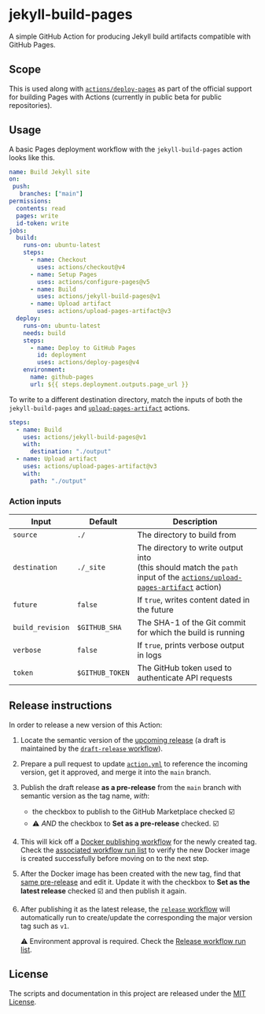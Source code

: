 # jekyll-build-pages

A simple GitHub Action for producing Jekyll build artifacts compatible with GitHub Pages.

## Scope

This is used along with [`actions/deploy-pages`](https://github.com/actions/deploy-pages) as part of the official support for building Pages with Actions (currently in public beta for public repositories).

## Usage

A basic Pages deployment workflow with the `jekyll-build-pages` action looks like this.

```yaml
name: Build Jekyll site
on:
 push:
   branches: ["main"]
permissions:
  contents: read
  pages: write
  id-token: write
jobs:
  build:
    runs-on: ubuntu-latest
    steps:
      - name: Checkout
        uses: actions/checkout@v4
      - name: Setup Pages
        uses: actions/configure-pages@v5
      - name: Build
        uses: actions/jekyll-build-pages@v1
      - name: Upload artifact
        uses: actions/upload-pages-artifact@v3
  deploy:
    runs-on: ubuntu-latest
    needs: build
    steps:
      - name: Deploy to GitHub Pages
        id: deployment
        uses: actions/deploy-pages@v4
    environment:
      name: github-pages
      url: ${{ steps.deployment.outputs.page_url }}
```

To write to a different destination directory, match the inputs of both the `jekyll-build-pages` and [`upload-pages-artifact`](https://github.com/actions/upload-pages-artifact) actions.

```yaml
steps:
  - name: Build
    uses: actions/jekyll-build-pages@v1
    with:
      destination: "./output"
  - name: Upload artifact
    uses: actions/upload-pages-artifact@v3
    with:
      path: "./output"
```

### Action inputs

| Input | Default | Description |
|-------|---------|-------------|
| `source` | `./` | The directory to build from |
| `destination` | `./_site` | The directory to write output into<br>(this should match the `path` input of the [`actions/upload-pages-artifact`](https://github.com/actions/upload-pages-artifact) action) |
| `future` | `false` | If `true`, writes content dated in the future |
| `build_revision` | `$GITHUB_SHA` | The SHA-1 of the Git commit for which the build is running |
| `verbose` | `false` | If `true`, prints verbose output in logs |
| `token` | `$GITHUB_TOKEN` | The GitHub token used to authenticate API requests |

## Release instructions

In order to release a new version of this Action:

1. Locate the semantic version of the [upcoming release][release-list] (a draft is maintained by the [`draft-release` workflow][draft-release]).

2. Prepare a pull request to update [`action.yml`][action.yml] to reference the incoming version, get it approved, and merge it into the `main` branch.

3. Publish the draft release **as a pre-release** from the `main` branch with semantic version as the tag name, _with_:
   - the checkbox to publish to the GitHub Marketplace checked :ballot_box_with_check:
   - :warning: _AND_ the checkbox to **Set as a pre-release** checked. :ballot_box_with_check:

4. This will kick off a [Docker publishing workflow][docker-publish] for the newly created tag. Check the [associated workflow run list][docker-publish-workflow-runs] to verify the new Docker image is created successfully before moving on to the next step.

5. After the Docker image has been created with the new tag, find that [same pre-release][release-list] and edit it. Update it with the checkbox to **Set as the latest release** checked :ballot_box_with_check: and then publish it again.

6. After publishing it as the latest release, the [`release` workflow][release] will automatically run to create/update the corresponding the major version tag such as `v1`.

   ⚠️ Environment approval is required. Check the [Release workflow run list][release-workflow-runs].

## License

The scripts and documentation in this project are released under the [MIT License](LICENSE).

<!-- references -->
[release-list]: https://github.com/u1trav101/jekyll-build-pages/releases
[draft-release]: .github/workflows/draft-release.yml
[docker-publish]: .github/workflows/docker-publish.yml
[release]: .github/workflows/release.yml
[docker-publish-workflow-runs]: https://github.com/u1trav101/jekyll-build-pages/actions/workflows/docker-publish.yml
[release-workflow-runs]: https://github.com/u1trav101/jekyll-build-pages/actions/workflows/release.yml
[action.yml]: https://github.com/u1trav101/jekyll-build-pages/blob/649f5d3c2b2462620c8945f034200e431ceddd29/action.yml#LL31C54-L31C60

